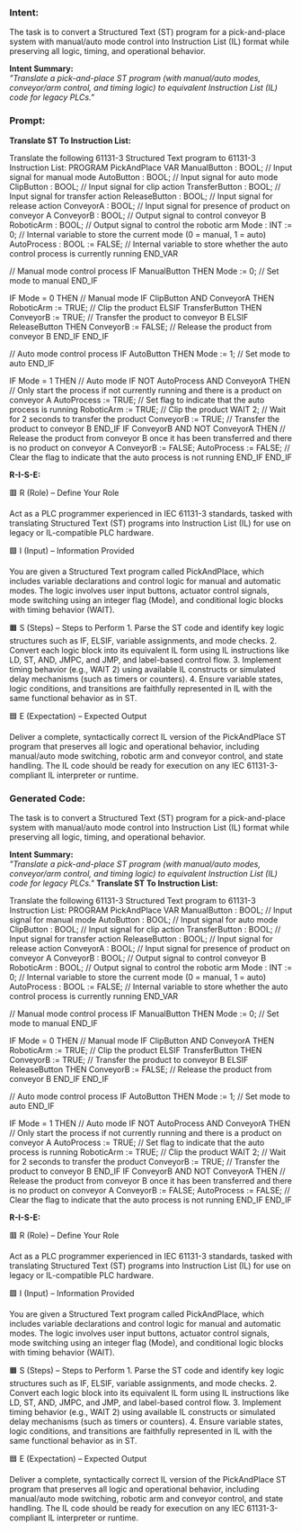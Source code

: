 ### Intent:
The task is to convert a Structured Text (ST) program for a pick-and-place system with manual/auto mode control into Instruction List (IL) format while preserving all logic, timing, and operational behavior.  

**Intent Summary:**  
*"Translate a pick-and-place ST program (with manual/auto modes, conveyor/arm control, and timing logic) to equivalent Instruction List (IL) code for legacy PLCs."*

### Prompt:
**Translate ST To Instruction List:**

Translate the following 61131-3 Structured Text program to 61131-3 Instruction List: PROGRAM PickAndPlace VAR ManualButton : BOOL; // Input signal for manual mode AutoButton : BOOL; // Input signal for auto mode ClipButton : BOOL; // Input signal for clip action TransferButton : BOOL; // Input signal for transfer action ReleaseButton : BOOL; // Input signal for release action ConveyorA : BOOL; // Input signal for presence of product on conveyor A ConveyorB : BOOL; // Output signal to control conveyor B RoboticArm : BOOL; // Output signal to control the robotic arm Mode : INT := 0; // Internal variable to store the current mode (0 = manual, 1 = auto) AutoProcess : BOOL := FALSE; // Internal variable to store whether the auto control process is currently running END_VAR

// Manual mode control process IF ManualButton THEN Mode := 0; // Set mode to manual END_IF

IF Mode = 0 THEN // Manual mode IF ClipButton AND ConveyorA THEN RoboticArm := TRUE; // Clip the product ELSIF TransferButton THEN ConveyorB := TRUE; // Transfer the product to conveyor B ELSIF ReleaseButton THEN ConveyorB := FALSE; // Release the product from conveyor B END_IF END_IF

// Auto mode control process IF AutoButton THEN Mode := 1; // Set mode to auto END_IF

IF Mode = 1 THEN // Auto mode IF NOT AutoProcess AND ConveyorA THEN // Only start the process if not currently running and there is a product on conveyor A AutoProcess := TRUE; // Set flag to indicate that the auto process is running RoboticArm := TRUE; // Clip the product WAIT 2; // Wait for 2 seconds to transfer the product ConveyorB := TRUE; // Transfer the product to conveyor B END_IF IF ConveyorB AND NOT ConveyorA THEN // Release the product from conveyor B once it has been transferred and there is no product on conveyor A ConveyorB := FALSE; AutoProcess := FALSE; // Clear the flag to indicate that the auto process is not running END_IF END_IF

**R-I-S-E:**

🟥 R (Role) – Define Your Role

Act as a PLC programmer experienced in IEC 61131-3 standards, tasked with translating Structured Text (ST) programs into Instruction List (IL) for use on legacy or IL-compatible PLC hardware.

🟩 I (Input) – Information Provided

You are given a Structured Text program called PickAndPlace, which includes variable declarations and control logic for manual and automatic modes. The logic involves user input buttons, actuator control signals, mode switching using an integer flag (Mode), and conditional logic blocks with timing behavior (WAIT).

🟧 S (Steps) – Steps to Perform
	1.	Parse the ST code and identify key logic structures such as IF, ELSIF, variable assignments, and mode checks.
	2.	Convert each logic block into its equivalent IL form using IL instructions like LD, ST, AND, JMPC, and JMP, and label-based control flow.
	3.	Implement timing behavior (e.g., WAIT 2) using available IL constructs or simulated delay mechanisms (such as timers or counters).
	4.	Ensure variable states, logic conditions, and transitions are faithfully represented in IL with the same functional behavior as in ST.

🟦 E (Expectation) – Expected Output

Deliver a complete, syntactically correct IL version of the PickAndPlace ST program that preserves all logic and operational behavior, including manual/auto mode switching, robotic arm and conveyor control, and state handling. The IL code should be ready for execution on any IEC 61131-3-compliant IL interpreter or runtime.

### Generated Code:
The task is to convert a Structured Text (ST) program for a pick-and-place system with manual/auto mode control into Instruction List (IL) format while preserving all logic, timing, and operational behavior.  

**Intent Summary:**  
*"Translate a pick-and-place ST program (with manual/auto modes, conveyor/arm control, and timing logic) to equivalent Instruction List (IL) code for legacy PLCs."*
**Translate ST To Instruction List:**

Translate the following 61131-3 Structured Text program to 61131-3 Instruction List: PROGRAM PickAndPlace VAR ManualButton : BOOL; // Input signal for manual mode AutoButton : BOOL; // Input signal for auto mode ClipButton : BOOL; // Input signal for clip action TransferButton : BOOL; // Input signal for transfer action ReleaseButton : BOOL; // Input signal for release action ConveyorA : BOOL; // Input signal for presence of product on conveyor A ConveyorB : BOOL; // Output signal to control conveyor B RoboticArm : BOOL; // Output signal to control the robotic arm Mode : INT := 0; // Internal variable to store the current mode (0 = manual, 1 = auto) AutoProcess : BOOL := FALSE; // Internal variable to store whether the auto control process is currently running END_VAR

// Manual mode control process IF ManualButton THEN Mode := 0; // Set mode to manual END_IF

IF Mode = 0 THEN // Manual mode IF ClipButton AND ConveyorA THEN RoboticArm := TRUE; // Clip the product ELSIF TransferButton THEN ConveyorB := TRUE; // Transfer the product to conveyor B ELSIF ReleaseButton THEN ConveyorB := FALSE; // Release the product from conveyor B END_IF END_IF

// Auto mode control process IF AutoButton THEN Mode := 1; // Set mode to auto END_IF

IF Mode = 1 THEN // Auto mode IF NOT AutoProcess AND ConveyorA THEN // Only start the process if not currently running and there is a product on conveyor A AutoProcess := TRUE; // Set flag to indicate that the auto process is running RoboticArm := TRUE; // Clip the product WAIT 2; // Wait for 2 seconds to transfer the product ConveyorB := TRUE; // Transfer the product to conveyor B END_IF IF ConveyorB AND NOT ConveyorA THEN // Release the product from conveyor B once it has been transferred and there is no product on conveyor A ConveyorB := FALSE; AutoProcess := FALSE; // Clear the flag to indicate that the auto process is not running END_IF END_IF

**R-I-S-E:**

🟥 R (Role) – Define Your Role

Act as a PLC programmer experienced in IEC 61131-3 standards, tasked with translating Structured Text (ST) programs into Instruction List (IL) for use on legacy or IL-compatible PLC hardware.

🟩 I (Input) – Information Provided

You are given a Structured Text program called PickAndPlace, which includes variable declarations and control logic for manual and automatic modes. The logic involves user input buttons, actuator control signals, mode switching using an integer flag (Mode), and conditional logic blocks with timing behavior (WAIT).

🟧 S (Steps) – Steps to Perform
	1.	Parse the ST code and identify key logic structures such as IF, ELSIF, variable assignments, and mode checks.
	2.	Convert each logic block into its equivalent IL form using IL instructions like LD, ST, AND, JMPC, and JMP, and label-based control flow.
	3.	Implement timing behavior (e.g., WAIT 2) using available IL constructs or simulated delay mechanisms (such as timers or counters).
	4.	Ensure variable states, logic conditions, and transitions are faithfully represented in IL with the same functional behavior as in ST.

🟦 E (Expectation) – Expected Output

Deliver a complete, syntactically correct IL version of the PickAndPlace ST program that preserves all logic and operational behavior, including manual/auto mode switching, robotic arm and conveyor control, and state handling. The IL code should be ready for execution on any IEC 61131-3-compliant IL interpreter or runtime.
